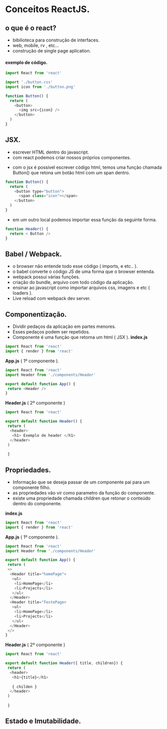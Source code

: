 # Conceitos ReactJS.

## o que é o react? 
* bibilioteca para construção de interfaces.
* web, mobile, rv , etc...
* construção de single page aplication.
 
 #### exemplo de código.
```js
import React from 'react'

import './button.css'
import icon from './button.png'

function Button() {
  return (
    <button>
      <img src={icon} />
    </button>
  )
}
```

## JSX.
* escrever HTML dentro do javascript.
* com react podemos criar nossos próprios componentes.

- com o jsx é possível escrever código html, temos uma função chamada Button()
que retona um botão html com um span dentro.
```js
function Button() {
  return (
    <button type="button">
      <span class="icon"></span>
    </button>
  )
}
```
- em um outro local podemos importar essa função da seguinte forma.
```js
function Header() {
  return < Button />
}
```

## Babel / Webpack.
* o browser não entende todo esse código ( imports, e etc.. ).
* o babel converte o código JS de uma forma que o browser entenda.
* webpack possui várias funções.
 * criação do bundle, arquivo com todo código da aplicação.
 * ensinar ao javascript como importar arquivos css, imagens e etc ( loaders ).
 * Live reload com webpack dev server.


## Componentização.
* Dividir pedaços da aplicação em partes menores.
* Esses pedaços podem ser repetidos.
* Componente é uma função que retorna um html ( JSX ).
**index.js**
```js
import React from 'react'
import { render } from 'react'
```
**App.js** ( 1º componente ).
```js
import React from 'react'
import Header from './components/Header'

export default function App() {
 return <Header />
}
```
**Header.js** ( 2º componente )
```js
import React from 'react'

export default function Header() {
 return (
  <header>
   <h1> Exemplo de header </h1>
  </header>
 )
 
 }
```

## Propriedades.
* Informação que se deseja passar de um componente pai para um componente filho.
* as propriedades vão vir como parametro da função do componente.
* existe uma propriedade chamada children que retonar o conteúdo dentro do componente.

**index.js**
```js
import React from 'react'
import { render } from 'react'
```
**App.js** ( 1º componente ).
```js
import React from 'react'
import Header from './components/Header'

export default function App() {
 return (
 <>
  <Header title="homePage">
   <ul>
    <li>HomePage</li>
    <li>Projects</li>
   </ul>
  </Header>
  <Header title="TestePage>
   <ul>
    <li>HomePage</li>
    <li>Projects</li>
   </ul>
  </Header>
 </>
}
```
**Header.js** ( 2º componente )
```js
import React from 'react'

export default function Header({ title, children}) {
 return (
  <header>
   <h1>{title}</h1>
   
   { childen }
  </header>
 )
 
 }
```










## Estado e Imutabilidade.
